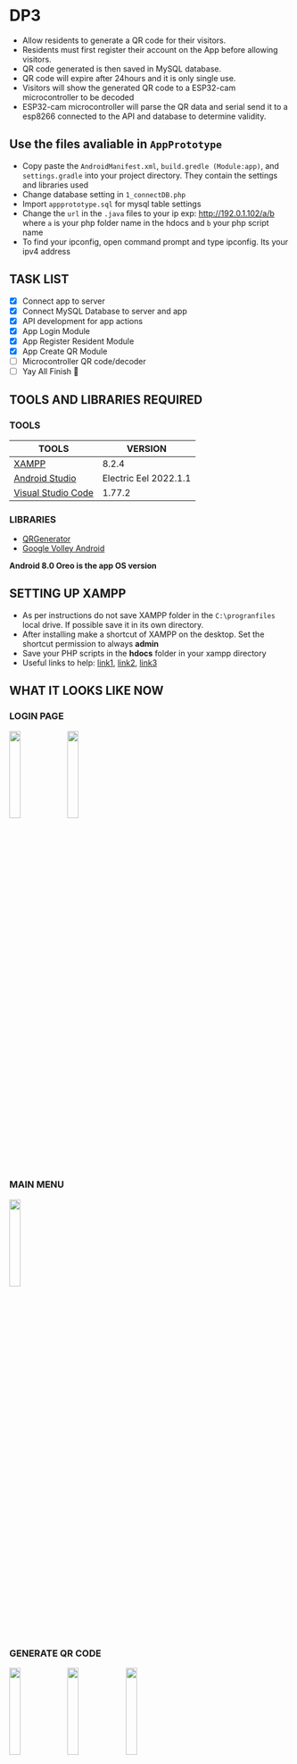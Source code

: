 # DP3
- Allow residents to generate a QR code for their visitors.
- Residents must first register their account on the App before allowing visitors.
- QR code generated is then saved in MySQL database.
- QR code will expire after 24hours and it is only single use.
- Visitors will show the generated QR code to a ESP32-cam microcontroller to be decoded
- ESP32-cam microcontroller will parse the QR data and serial send it to a esp8266 connected to the API and database to determine validity.

## Use the files avaliable in `AppPrototype`
- Copy paste the `AndroidManifest.xml`, `build.gredle (Module:app)`, and `settings.gradle` into your project directory. They contain the settings and libraries used
- Change database setting in `1_connectDB.php`
- Import `appprototype.sql` for mysql table settings
- Change the `url` in the `.java` files to your ip exp: http://192.0.1.102/a/b where `a` is your php folder name in the hdocs and `b` your php script name
- To find your ipconfig, open command prompt and type ipconfig. Its your ipv4 address

## TASK LIST
- [x] Connect app to server
- [x] Connect MySQL Database to server and app
- [x] API development for app actions
- [x] App Login Module 
- [x] App Register Resident Module
- [x] App Create QR Module
- [ ] Microcontroller QR code/decoder
- [ ] Yay All Finish :tada:

## TOOLS AND LIBRARIES REQUIRED

### TOOLS

| TOOLS | VERSION |
| --- | --- |
| [XAMPP](https://www.apachefriends.org/download.html) | 8.2.4 |
| [Android Studio](https://developer.android.com/studio) | Electric Eel 2022.1.1 |
| [Visual Studio Code](https://code.visualstudio.com/download) | 1.77.2|

### LIBRARIES
- [QRGenerator](https://github.com/androidmads/QRGenerator)
- [Google Volley Android](https://www.codeseasy.com/google-volley-android/)

**Android 8.0 Oreo is the app OS version**

## SETTING UP XAMPP
- As per instructions do not save XAMPP folder in the `C:\progranfiles` local drive. If possible save it in its own directory.
- After installing make a shortcut of XAMPP on the desktop. Set the shortcut permission to always **admin**
- Save your PHP scripts in the **hdocs** folder in your xampp directory
- Useful links to help: [link1](https://people.utm.my/shaharil/access-pc-localhost-xampp-server-from-mobile/), [link2](https://www.austincc.edu/rmartin6/coursecontent/inew2338/07-XAMPPSetup.pdf), [link3](https://www.simplilearn.com/tutorials/php-tutorial/php-using-xampp#:~:text=Before%20running%20a%20PHP%20script,web%20pages%20will%20be%20stored.)

## WHAT IT LOOKS LIKE NOW
### LOGIN PAGE
<img align="left" src="https://user-images.githubusercontent.com/94662590/234260879-3d4d29e5-9ba3-4745-8250-fbdbf2cf89ad.png" width=20% height=20%>

<img align="center" src="https://user-images.githubusercontent.com/94662590/234262954-85307232-c79b-428f-8ed1-e5059548c5e7.png" width=20% height=20%>

### MAIN MENU

<img src="https://user-images.githubusercontent.com/94662590/234264574-786a394e-5fce-4852-a290-98192cf79626.png" width=20% height=20%>


### GENERATE QR CODE
<img align="left" src="https://user-images.githubusercontent.com/94662590/234264766-c51c0901-d3c5-4811-aefc-fc1a1f8e4f7b.png" width=20% height=20%>
<img align="center" src="https://user-images.githubusercontent.com/94662590/234265002-fe10e084-3810-4099-a95d-89dd4ffdf0dc.png" width=20% height=20%>
<img align="center" src="https://user-images.githubusercontent.com/94662590/234265412-4eb10fe7-a227-431e-a3aa-e0da91f26f45.png" width=20% height=20%>
